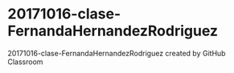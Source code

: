 # 20171016-clase-FernandaHernandezRodriguez
20171016-clase-FernandaHernandezRodriguez created by GitHub Classroom
